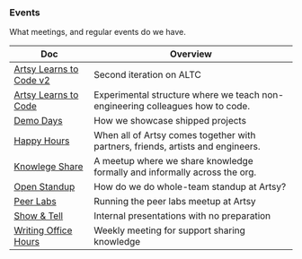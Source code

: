 ### Events

What meetings, and regular events do we have.

<!-- prettier-ignore-start -->
<!-- start_toc -->
| Doc | Overview |
|--|--|
| [Artsy Learns to Code v2](/events/artsy-learns-to-code-v2.md#readme) | Second iteration on ALTC |
| [Artsy Learns to Code](/events/artsy-learns-to-code.md#readme) | Experimental structure where we teach non-engineering colleagues how to code. |
| [Demo Days](/events/demo-days.md#readme) | How we showcase shipped projects |
| [Happy Hours](/events/happy-hour.md#readme) | When all of Artsy comes together with partners, friends, artists and engineers. |
| [Knowlege Share](/events/knowledge-share.md) | A meetup where we share knowledge formally and informally across the org. |
| [Open Standup](/events/open-standup.md#readme) | How do we do whole-team standup at Artsy? |
| [Peer Labs](/events/peer-labs.md#readme) | Running the peer labs meetup at Artsy |
| [Show & Tell](/events/show-and-tell.md#readme) | Internal presentations with no preparation |
| [Writing Office Hours](/events/writing-office-hours.md#readme) | Weekly meeting for support sharing knowledge |
<!-- end_toc -->
<!-- prettier-ignore-end -->
